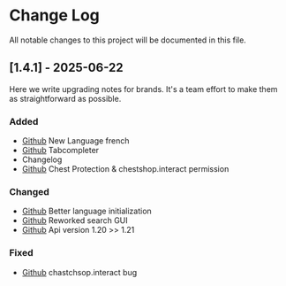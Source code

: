 
# Change Log
All notable changes to this project will be documented in this file.

## [1.4.1] - 2025-06-22

Here we write upgrading notes for brands. It's a team effort to make them as
straightforward as possible.

### Added
- [Github](https://github.com/acranum/ChestShop/commit/d82c3163b9731cfe2d30891aa3d666effba08508)
  New Language french
- [Github](https://github.com/acranum/ChestShop/commit/031d401847d3f970f399acd5c4676e7b3c030ec3)
  Tabcompleter
- Changelog
- [Github](https://github.com/acranum/ChestShop/commit/1437e523c3c7dd3b8f03333d0a23b15676f13178)
  Chest Protection & chestshop.interact permission

### Changed
- [Github](https://github.com/acranum/ChestShop/commit/d82c3163b9731cfe2d30891aa3d666effba08508)
  Better language initialization
- [Github](https://github.com/acranum/ChestShop/commit/cdf631525739114d777be9834ed3cf38c2c4cce2)
  Reworked search GUI
- [Github](https://github.com/acranum/ChestShop/commit/d776e0ead2cd1c421a41a44a1bba9381d2458ad8)
  Api version 1.20 >> 1.21

### Fixed
- [Github](https://github.com/acranum/ChestShop/commit/d82c3163b9731cfe2d30891aa3d666effba08508)
  chastchsop.interact bug